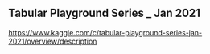 
## Tabular Playground Series _ Jan 2021

https://www.kaggle.com/c/tabular-playground-series-jan-2021/overview/description
